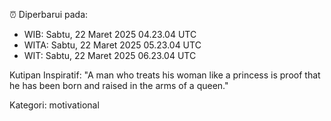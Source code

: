⏰ Diperbarui pada:
- WIB: Sabtu, 22 Maret 2025 04.23.04 UTC
- WITA: Sabtu, 22 Maret 2025 05.23.04 UTC
- WIT: Sabtu, 22 Maret 2025 06.23.04 UTC

Kutipan Inspiratif:
"A man who treats his woman like a princess is proof that he has been born and raised in the arms of a queen."


Kategori: motivational

